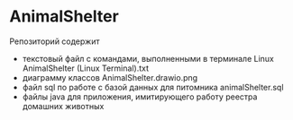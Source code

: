 # AnimalShelter
Репозиторий содержит 
- текстовый файл с командами, выполненными в терминале Linux AnimalShelter (Linux Terminal).txt
- диаграмму классов AnimalShelter.drawio.png
- файл sql по работе с базой данных для питомника animalShelter.sql
- файлы java для приложения, имитирующего работу реестра домашних животных
